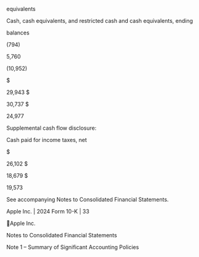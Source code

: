equivalents

Cash, cash equivalents, and restricted cash and cash equivalents, ending

balances

(794)

5,760

(10,952)

$

29,943  $

30,737  $

24,977

Supplemental cash flow disclosure:

Cash paid for income taxes, net

$

26,102  $

18,679  $

19,573

See accompanying Notes to Consolidated Financial Statements.

Apple Inc. | 2024 Form 10-K | 33

Apple Inc.

Notes to Consolidated Financial Statements

Note 1 – Summary of Significant Accounting Policies